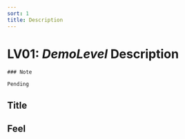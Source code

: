 ```yaml
---
sort: 1
title: Description
---
```


# LV01: *DemoLevel* Description

```note
### Note

Pending
```

## Title

## Feel

